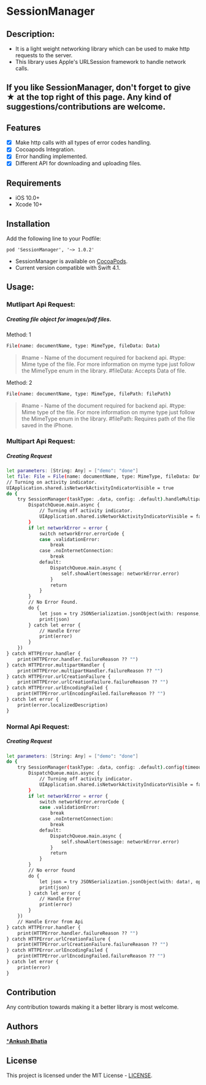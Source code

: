 # SessionManager

## Description:
- It is a light weight networking library which can be used to make http requests to the server.
- This library uses Apple's URLSession framework to handle network calls.

## If you like SessionManager, don't forget to give ★ at the top right of this page. Any kind of suggestions/contributions are welcome.

## Features

- [x] Make http calls with all types of error codes handling.
- [x] Cocoapods Integration.
- [x] Error handling implemented.
- [x] Different API for downloading and uploading files.

## Requirements

- iOS 10.0+
- Xcode 10+

## Installation

Add the following line to your Podfile:

```
pod 'SessionManager', '~> 1.0.2'
```

- SessionManager is available on [CocoaPods](https://cocoapods.org).
- Current version compatible with Swift 4.1.


## Usage:

### Mutlipart Api Request:
##### Creating file object for images/pdf files.

Method: 1
```sh
File(name: documentName, type: MimeType, fileData: Data)
```
> #name - Name of the document required for backend api.
> #type: Mime type of the file. For more information on myme type just follow the MimeType enum in the library.
> #fileData: Accepts Data of file.

Method: 2
```sh
File(name: documentName, type: MimeType, filePath: filePath)
```
> #name - Name of the document required for backend api.
> #type: Mime type of the file. For more information on myme type just follow the MimeType enum in the library.
> #filePath: Requires path of the file saved in the iPhone.

### Multipart Api Request:
##### Creating Request

```sh
let parameters: [String: Any] = ["demo": "done"]
let file: File = File(name: documentName, type: MimeType, fileData: Data)
// Turning on activity indicator.
UIApplication.shared.isNetworkActivityIndicatorVisible = true
do {
    try SessionManager(taskType: .data, config: .default).handleMultipart(withRequestUrl: url, httpMethod: .post, params:     params, files: [file], completion: { (data, error) in
        DispatchQueue.main.async {
            // Turning off activity indicator.
            UIApplication.shared.isNetworkActivityIndicatorVisible = false
        }
        if let networkError = error {
            switch networkError.errorCode {
            case .validationError:
                break
            case .noInternetConnection:
                break
            default:
                DispatchQueue.main.async {
                    self.showAlert(message: networkError.error)
                }
                return
            }
        }
        // No Error Found.
        do {
            let json = try JSONSerialization.jsonObject(with: response, options:          JSONSerialization.ReadingOptions.mutableContainers)
            print(json)
        } catch let error {
            // Handle Error
            print(error)
        }
    })
} catch HTTPError.handler {
    print(HTTPError.handler.failureReason ?? "")
} catch HTTPError.multipartHandler {
    print(HTTPError.multipartHandler.failureReason ?? "")
} catch HTTPError.urlCreationFailure {
    print(HTTPError.urlCreationFailure.failureReason ?? "")
} catch HTTPError.urlEncodingFailed {
    print(HTTPError.urlEncodingFailed.failureReason ?? "")
} catch let error {
    print(error.localizedDescription)
}

```

### Normal Api Request:
##### Creating Request

```sh 
let parameters: [String: Any] = ["demo": "done"]
do {
    try SessionManager(taskType: .data, config: .default).config(timeout: 5.0).handle(withRequestUrl: url, httpMethod: .get, params: nil, completion: { (data, error) in
        DispatchQueue.main.async {
            // Turning off activity indicator.
            UIApplication.shared.isNetworkActivityIndicatorVisible = false
        }
        if let networkError = error {
            switch networkError.errorCode {
            case .validationError:
                break
            case .noInternetConnection:
                break
            default:
                DispatchQueue.main.async {
                    self.showAlert(message: networkError.error)
                }
                return
            }
        }
        // No error found
        do {
            let json = try JSONSerialization.jsonObject(with: data!, options: JSONSerialization.ReadingOptions.mutableContainers)
            print(json)
        } catch let error {
            // Handle Error
            print(error)
        }
    })
    // Handle Error from Api
} catch HTTPError.handler {
    print(HTTPError.handler.failureReason ?? "")
} catch HTTPError.urlCreationFailure {
    print(HTTPError.urlCreationFailure.failureReason ?? "")
} catch HTTPError.urlEncodingFailed {
    print(HTTPError.urlEncodingFailed.failureReason ?? "")
} catch let error {
    print(error)
}

```




## Contribution
Any contribution towards making it a better library is most welcome.


## Authors
[***Ankush Bhatia**](https://github.com/ankush-bhatia)

## License
This project is licensed under the MIT License -  [LICENSE](LICENSE).






